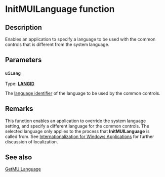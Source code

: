 # InitMUILanguage function

## Description

Enables an application to specify a language to be used with the common controls that is different from the system language.

## Parameters

### `uiLang`

Type: **[LANGID](https://learn.microsoft.com/windows/desktop/WinProg/windows-data-types)**

The [language identifier](https://learn.microsoft.com/windows/desktop/Intl/language-identifiers) of the language to be used by the common controls.

## Remarks

This function enables an application to override the system language setting, and specify a different language for the common controls. The selected language only applies to the process that **InitMUILanguage** is called from. See [Internationalization for Windows Applications](https://learn.microsoft.com/windows/desktop/Intl/international-support) for further discussion of localization.

## See also

[GetMUILanguage](https://learn.microsoft.com/windows/desktop/api/commctrl/nf-commctrl-getmuilanguage)